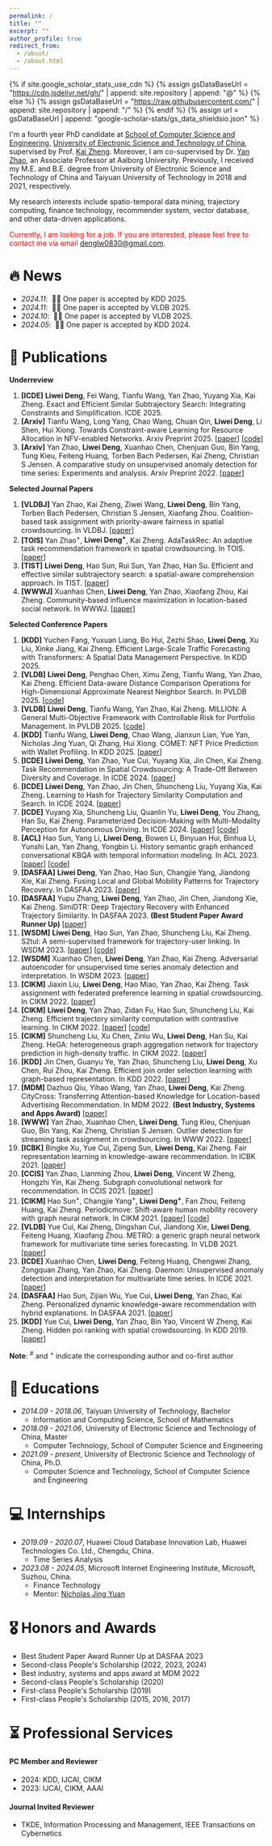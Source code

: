 ```yaml
---
permalink: /
title: ""
excerpt: ""
author_profile: true
redirect_from: 
  - /about/
  - /about.html
---
```


{% if site.google_scholar_stats_use_cdn %}
{% assign gsDataBaseUrl = "https://cdn.jsdelivr.net/gh/" | append: site.repository | append: "@" %}
{% else %}
{% assign gsDataBaseUrl = "https://raw.githubusercontent.com/" | append: site.repository | append: "/" %}
{% endif %}
{% assign url = gsDataBaseUrl | append: "google-scholar-stats/gs_data_shieldsio.json" %}

<span class='anchor' id='about-me'></span>

I'm a fourth year PhD candidate at [School of Computer Science and Engineering](https://www.scse.uestc.edu.cn/), [University of Electronic Science and Technology of China](https://www.uestc.edu.cn/), supervised by Prof. [Kai Zheng](https://zheng-kai.com/). Moreover, I am co-supervised by Dr. [Yan Zhao](https://yan20191113.github.io), an Associate Professor at Aalborg University. Previously, I received my M.E. and B.E. degree from University of Electronic Science and Technology of China and Taiyuan University of Technology in 2018 and 2021, respectively. 

My research interests include spatio-temporal data mining, trajectory computing, finance technology, recommender system, vector database, and other data-driven applications. 

<!-- 
My research interest includes neural machine translation and computer vision. I have published more than 100 papers at the top international AI conferences with total <a href='https://scholar.google.com/citations?user=DhtAFkwAAAAJ'>google scholar citations <strong><span id='total_cit'>260000+</span></strong></a> (You can also use google scholar badge <a href='https://scholar.google.com/citations?user=DhtAFkwAAAAJ'><img src="https://img.shields.io/endpoint?url={{ url | url_encode }}&logo=Google%20Scholar&labelColor=f6f6f6&color=9cf&style=flat&label=citations"></a>). 
<a href='https://scholar.google.com/citations?user=IjStiDYAAAAJ'><img src="https://img.shields.io/endpoint?logo=Google%20Scholar&url=https%3A%2F%2Fcdn.jsdelivr.net%2Fgh%2Fliweideng0830%2Fliweideng0830.github.io@google-scholar-stats%2Fgs_data_shieldsio.json&labelColor=f6f6f6&color=9cf&style=flat&label=citations"></a>
-->

<font color="red">Currently, I am looking for a job. If you are interested, please feel free to contact me via email denglw0830@gmail.com.</font>

# 🔥 News
- *2024.11*: &nbsp;🎉🎉 One paper is accepted by KDD 2025. 
- *2024.11*: &nbsp;🎉🎉 One paper is accepted by VLDB 2025. 
- *2024.10*: &nbsp;🎉🎉 One paper is accepted by VLDB 2025. 
- *2024.05*: &nbsp;🎉🎉 One paper is accepted by KDD 2024.

<!--
- *2023.11*: &nbsp;🎉🎉 Three papers are accepted by ICDE 2024.
-->

# 📝 Publications 

<!-- 
<div class='paper-box'><div class='paper-box-image'><div><div class="badge">CVPR 2016</div><img src='images/500x300.png' alt="sym" width="100%"></div></div>
<div class='paper-box-text' markdown="1">

[Deep Residual Learning for Image Recognition](https://openaccess.thecvf.com/content_cvpr_2016/papers/He_Deep_Residual_Learning_CVPR_2016_paper.pdf)

**Kaiming He**, Xiangyu Zhang, Shaoqing Ren, Jian Sun

[**Project**](https://scholar.google.com/citations?view_op=view_citation&hl=zh-CN&user=DhtAFkwAAAAJ&citation_for_view=DhtAFkwAAAAJ:ALROH1vI_8AC) <strong><span class='show_paper_citations' data='DhtAFkwAAAAJ:ALROH1vI_8AC'></span></strong>
- Lorem ipsum dolor sit amet, consectetur adipiscing elit. Vivamus ornare aliquet ipsum, ac tempus justo dapibus sit amet. 
</div>
</div>

- [Lorem ipsum dolor sit amet, consectetur adipiscing elit. Vivamus ornare aliquet ipsum, ac tempus justo dapibus sit amet](https://github.com), A, B, C, **CVPR 2020**
-->

**Underreview**
1. **\[ICDE\]** **Liwei Deng**, Fei Wang, Tianfu Wang, Yan Zhao, Yuyang Xia, Kai Zheng. Exact and Efficient Similar Subtrajectory Search: Integrating Constraints and Simplification. ICDE 2025.
2. **\[Arxiv\]** Tianfu Wang, Long Yang, Chao Wang, Chuan Qin, **Liwei Deng**, Li Shen, Hui Xiong. Towards Constraint-aware Learning for Resource Allocation in NFV-enabled Networks. Arxiv Preprint 2025. \[[paper](https://arxiv.org/abs/2410.22999)\] \[[code](https://github.com/GeminiLight/conal-vne)\]
3. **\[Arxiv\]** Yan Zhao, **Liwei Deng**, Xuanhao Chen, Chenjuan Guo, Bin Yang, Tung Kieu, Feiteng Huang, Torben Bach Pedersen, Kai Zheng, Christian S Jensen. A comparative study on unsupervised anomaly detection for time series: Experiments and analysis. Arxiv Preprint 2022. \[[paper](https://arxiv.org/abs/2209.04635)\]

**Selected Journal Papers**
1. **\[VLDBJ\]** Yan Zhao, Kai Zheng, Ziwei Wang, **Liwei Deng**, Bin Yang, Torben Bach Pedersen, Christian S Jensen, Xiaofang Zhou. Coalition-based task assignment with priority-aware fairness in spatial crowdsourcing. In VLDBJ. \[[paper](https://link.springer.com/article/10.1007/s00778-023-00802-3)\]
2. **\[TOIS\]** Yan Zhao<sup>+</sup>, **Liwei Deng<sup>+</sup>**, Kai Zheng. AdaTaskRec: An adaptive task recommendation framework in spatial crowdsourcing. In TOIS. \[[paper](https://dl.acm.org/doi/full/10.1145/3593582)\]
3. **\[TIST\]** **Liwei Deng**, Hao Sun, Rui Sun, Yan Zhao, Han Su. Efficient and effective similar subtrajectory search: a spatial-aware comprehension approach. In TIST. \[[paper](https://dl.acm.org/doi/full/10.1145/3456723)\]
4. **\[WWWJ\]** Xuanhao Chen, **Liwei Deng**, Yan Zhao, Xiaofang Zhou, Kai Zheng. Community-based influence maximization in location-based social network. In WWWJ. \[[paper](https://link.springer.com/article/10.1007/s11280-021-00935-x)\]

**Selected Conference Papers**

1. **\[KDD\]** Yuchen Fang, Yuxuan Liang, Bo Hui, Zezhi Shao, **Liwei Deng**, Xu Liu, Xinke Jiang, Kai Zheng. Efficient Large-Scale Traffic Forecasting with Transformers: A Spatial Data Management Perspective. In KDD 2025.
2. **\[VLDB\]** **Liwei Deng**, Penghao Chen, Ximu Zeng, Tianfu Wang, Yan Zhao, Kai Zheng. Efficient Data-aware Distance Comparison Operations for High-Dimensional Approximate Nearest Neighbor Search. In PVLDB 2025. \[[code](https://github.com/Ur-Eine/DADE)\]
3. **\[VLDB\]** **Liwei Deng**, Tianfu Wang, Yan Zhao, Kai Zheng. MILLION: A General Multi-Objective Framework with Controllable Risk for Portfolio Management. In PVLDB 2025. \[[code](https://github.com/LIWEIDENG0830/MILLION)\]
4. **\[KDD\]** Tianfu Wang, **Liwei Deng**, Chao Wang, Jianxun Lian, Yue Yan, Nicholas Jing Yuan, Qi Zhang, Hui Xiong. COMET: NFT Price Prediction with Wallet Profiling. In KDD 2025. \[[paper](https://dl.acm.org/doi/abs/10.1145/3637528.3671621)\] 
5. **\[ICDE\]** **Liwei Deng**, Yan Zhao, Yue Cui, Yuyang Xia, Jin Chen, Kai Zheng. Task Recommendation in Spatial Crowdsourcing: A Trade-Off Between Diversity and Coverage. In ICDE 2024. \[[paper](https://ieeexplore.ieee.org/abstract/document/10597886)\]
6. **\[ICDE\]** **Liwei Deng**, Yan Zhao, Jin Chen, Shuncheng Liu, Yuyang Xia, Kai Zheng. Learning to Hash for Trajectory Similarity Computation and Search. In ICDE 2024. \[[paper](https://ieeexplore.ieee.org/abstract/document/10597836)\]
7. **\[ICDE\]** Yuyang Xia, Shuncheng Liu, Quanlin Yu, **Liwei Deng**, You Zhang, Han Su, Kai Zheng. Parameterized Decision-Making with Multi-Modality Perception for Autonomous Driving. In ICDE 2024. \[[paper](https://ieeexplore.ieee.org/abstract/document/10597785)\] \[[code](https://github.com/xiayuyang/AUTO)\]
8. **\[ACL\]** Hao Sun, Yang Li, **Liwei Deng**, Bowen Li, Binyuan Hui, Binhua Li, Yunshi Lan, Yan Zhang, Yongbin Li. History semantic graph enhanced conversational KBQA with temporal information modeling. In ACL 2023. \[[paper](https://aclanthology.org/2023.acl-long.195/)\] \[[code](https://github.com/sunhaonlp/HSGE)\]
9. **\[DASFAA\]** **Liwei Deng**, Yan Zhao, Hao Sun, Changjie Yang, Jiandong Xie, Kai Zheng. Fusing Local and Global Mobility Patterns for Trajectory Recovery. In DASFAA 2023. \[[paper](https://link.springer.com/chapter/10.1007/978-3-031-30637-2_29)\]
10. **\[DASFAA\]** Yupu Zhang, **Liwei Deng**, Yan Zhao, Jin Chen, Jiandong Xie, Kai Zheng. SimiDTR: Deep Trajectory Recovery with Enhanced Trajectory Similarity. In DASFAA 2023. **(Best Student Paper Award Runner Up)** \[[paper](https://link.springer.com/chapter/10.1007/978-3-031-30637-2_28)\] 
11. **\[WSDM\]** **Liwei Deng**, Hao Sun, Yan Zhao, Shuncheng Liu, Kai Zheng. S2tul: A semi-supervised framework for trajectory-user linking. In WSDM 2023. \[[paper](https://dl.acm.org/doi/abs/10.1145/3539597.3570410)\] \[[code](https://github.com/LIWEIDENG0830/S2TUL)\]
12. **\[WSDM\]** Xuanhao Chen, **Liwei Deng**, Yan Zhao, Kai Zheng. Adversarial autoencoder for unsupervised time series anomaly detection and interpretation. In WSDM 2023. \[[paper](https://dl.acm.org/doi/abs/10.1145/3539597.3570371)\]
13. **\[CIKM\]** Jiaxin Liu, **Liwei Deng**, Hao Miao, Yan Zhao, Kai Zheng. Task assignment with federated preference learning in spatial crowdsourcing. In CIKM 2022. \[[paper](https://dl.acm.org/doi/abs/10.1145/3511808.3557465)\]
14. **\[CIKM\]** **Liwei Deng**, Yan Zhao, Zidan Fu, Hao Sun, Shuncheng Liu, Kai Zheng. Efficient trajectory similarity computation with contrastive learning. In CIKM 2022. \[[paper](https://dl.acm.org/doi/abs/10.1145/3511808.3557308)\] \[[code](https://github.com/LIWEIDENG0830/CL-TSim)\]
15. **\[CIKM\]** Shuncheng Liu, Xu Chen, Ziniu Wu, **Liwei Deng**, Han Su, Kai Zheng. HeGA: heterogeneous graph aggregation network for trajectory prediction in high-density traffic. In CIKM 2022. \[[paper](https://dl.acm.org/doi/abs/10.1145/3511808.3557345)\]
16. **\[KDD\]** Jin Chen, Guanyu Ye, Yan Zhao, Shuncheng Liu, **Liwei Deng**, Xu Chen, Rui Zhou, Kai Zheng. Efficient join order selection learning with graph-based representation. In KDD 2022. \[[paper](https://dl.acm.org/doi/abs/10.1145/3534678.3539303)\]
17. **\[MDM\]** Dazhuo Qiu, Yihao Wang, Yan Zhao, **Liwei Deng**, Kai Zheng. CityCross: Transferring Attention-based Knowledge for Location-based Advertising Recommendation. In MDM 2022. **(Best Industry, Systems and Apps Award)** \[[paper](https://ieeexplore.ieee.org/abstract/document/9861107)\]
18. **\[WWW\]** Yan Zhao, Xuanhao Chen, **Liwei Deng**, Tung Kieu, Chenjuan Guo, Bin Yang, Kai Zheng, Christian S Jensen. Outlier detection for streaming task assignment in crowdsourcing. In WWW 2022. \[[paper](https://dl.acm.org/doi/abs/10.1145/3485447.3512067)\]
19. **\[ICBK\]** Bingke Xu, Yue Cui, Zipeng Sun, **Liwei Deng**, Kai Zheng. Fair representation learning in knowledge-aware recommendation. In ICBK 2021. \[[paper](https://ieeexplore.ieee.org/abstract/document/9667704)\]
20. **\[CCIS\]** Yan Zhao, Lianming Zhou, **Liwei Deng**, Vincent W Zheng, Hongzhi Yin, Kai Zheng. Subgraph convolutional network for recommendation. In CCIS 2021. \[[paper](https://ieeexplore.ieee.org/abstract/document/9754683)\]
21. **\[CIKM\]** Hao Sun<sup>+</sup>, Changjie Yang<sup>+</sup>, **Liwei Deng<sup>+</sup>**, Fan Zhou, Feiteng Huang, Kai Zheng. Periodicmove: Shift-aware human mobility recovery with graph neural network. In CIKM 2021. \[[paper](https://dl.acm.org/doi/abs/10.1145/3459637.3482284)\] \[[code](https://github.com/sunhaonlp/PeriodicMove)\]
22. **\[VLDB\]** Yue Cui, Kai Zheng, Dingshan Cui, Jiandong Xie, **Liwei Deng**, Feiteng Huang, Xiaofang Zhou. METRO: a generic graph neural network framework for multivariate time series forecasting. In VLDB 2021. \[[paper](https://dl.acm.org/doi/abs/10.14778/3489496.3489503)\]
23. **\[ICDE\]** Xuanhao Chen, **Liwei Deng**, Feiteng Huang, Chengwei Zhang, Zongquan Zhang, Yan Zhao, Kai Zheng. Daemon: Unsupervised anomaly detection and interpretation for multivariate time series. In ICDE 2021. \[[paper](https://ieeexplore.ieee.org/abstract/document/9458835)\]
24. **\[DASFAA\]** Hao Sun, Zijian Wu, Yue Cui, **Liwei Deng**, Yan Zhao, Kai Zheng. Personalized dynamic knowledge-aware recommendation with hybrid explanations. In DASFAA 2021. \[[paper](https://link.springer.com/chapter/10.1007/978-3-030-73200-4_10)\]
25. **\[KDD\]** Yue Cui, **Liwei Deng**, Yan Zhao, Bin Yao, Vincent W Zheng, Kai Zheng. Hidden poi ranking with spatial crowdsourcing. In KDD 2019. \[[paper](https://dl.acm.org/doi/abs/10.1145/3292500.3330844)\]

**Note**: <sup>#</sup> and <sup>+</sup> indicate the corresponding author and co-first author

# 📖 Educations
- *2014.09 - 2018.06*, Taiyuan University of Technology, Bachelor
  - Information and Computing Science, School of Mathematics
- *2018.09 - 2021.06*, University of Electronic Science and Technology of China, Master
  - Computer Technology, School of Computer Science and Engineering
- *2021.09 - present*, University of Electronic Science and Technology of China, Ph.D.
  - Computer Science and Technology, School of Computer Science and Engineering

# 💻 Internships

- *2019.09 - 2020.07*, Huawei Cloud Database Innovation Lab, Huawei Technologies Co. Ltd., Chengdu, China.
  - Time Series Analysis
- *2023.08 - 2024.05*, Microsoft Internet Engineering Institute, Microsoft, Suzhou, China.
  - Finance Technology
  - Mentor: [Nicholas Jing Yuan](https://scholar.google.com/citations?user=B-d1EHAAAAAJ&hl=zh-CN)

# 🎖 Honors and Awards
- Best Student Paper Award Runner Up at DASFAA 2023
- Second-class People's Scholarship (2022, 2023, 2024)
- Best industry, systems and apps award at MDM 2022
- Second-class People's Scholarship (2020)
- First-class People's Scholarship (2019)
- First-class People's Scholarship (2015, 2016, 2017)

# ⏳ Professional Services

#### PC Member and Reviewer
- 2024: KDD, IJCAI, CIKM
- 2023: IJCAI, CIKM, AAAI

#### Journal Invited Reviewer
- TKDE, Information Processing and Management, IEEE Transactions on Cybernetics
